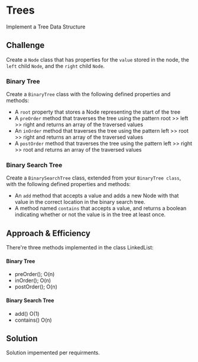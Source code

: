 # Trees
Implement a Tree Data Structure

## Challenge
Create a `Node` class that has properties for the `value` stored in the node, the `left` child `Node`, and the `right` child `Node`.

### Binary Tree
Create a `BinaryTree` class with the following defined properties and methods:

* A `root` property that stores a Node representing the start of the tree
* A `preOrder` method that traverses the tree using the pattern root >> left >> right and returns an array of the traversed values
* An `inOrder` method that traverses the tree using the pattern left >> root >> right and returns an array of the traversed values
* A `postOrder` method that traverses the tree using the pattern left >> right >> root and returns an array of the traversed values

### Binary Search Tree
Create a `BinarySearchTree` class, extended from your `BinaryTree class`, with the following defined properties and methods:

* An `add` method that accepts a value and adds a new Node with that value in the correct location in the binary search tree.
* A method named `contains` that accepts a value, and returns a boolean indicating whether or not the value is in the tree at least once.


## Approach & Efficiency
There're three methods implemented in the class LinkedList:
#### Binary Tree
* preOrder(); 
O(n)
* inOrder();
O(n)
* postOrder();
O(n)


#### Binary Search Tree
* add()
O(1)
* contains()
O(n)

## Solution
Solution impemented per requirments. 


